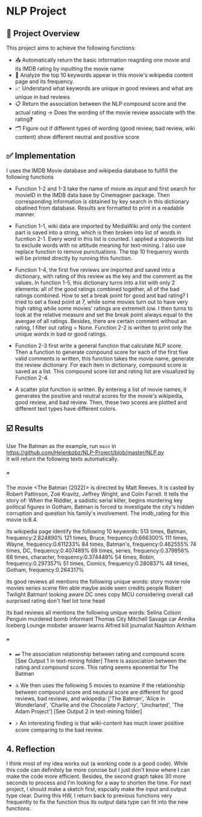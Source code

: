 # NLP Project

## 🔑 Project Overview ##
This project aims to achieve the following functions:
* 📤 Automatically return the basic information reagrding one movie and its IMDB rating by inputting the movie name
* 🎐 Analyze the top 10 keywords appear in this movie's wikipedia content page and its frequency.
* 📈 Understand what keywords are unique in good reviews and what are unique in bad reviews
* 📋 Return the association between the NLP compound score and the actual rating -> Does the wording of the movie review associate with the rating❓
* 🗂 Figure out if different types of wording (good review, bad review, wiki content) show different neutral and positive score


## ✅ Implementation ##

I uses the IMDB Movie database and wikipedia database to fullfill the following functions </br>

* Function 1-2 and 1-3 take the name of movie as input and first search for movieID in the IMDB data base by Cinemagoer package. Then corresponding information is obtained by key search in this dictionary obatined from database. Results are formatted to print in a readable manner.

* Function 1-1, wiki data are imported by MediaWiki and only the content part is saved into a string, which is then broken into list of words in fucntion 2-1. Every word in this list is counted. I applied a stopwords list to exclude words with no attitude meaning for text-mining. I also use replace function to remove punctuations. The top 10 frequency words will be printed directly by running this function.

* Function 1-4, the first five reviews are imported and saved into a dictionary, with rating of this review as the key and the comment as the values. In function 1-5, this dictionary turns into a list with only 2 elements: all of the good ratings combined together, all of the bad ratings combined. How to set a break point for good and bad rating? I tried to set a fixed point at 7, while some movies turn out to have very high rating while some movies' ratings are extremelt low. I then turns to look at the relative measure and set the break point always equal to the avergae of all ratings. Besides, there are certain comment without an rating, I filter out rating = None. Function 2-2 is written to print only the unique words in bad or good ratings.

* Function 2-3 first write a general function that calculate NLP score. Then a function to generate compound score for each of the first five valid comments is written, this function takes the movie name, generate the review dictionary. For each item in dictionary, compound score is saved as a list. This compound score list and rating list are visualized by Function 2-4.

* A scatter plot function is written. By entering a list of movie names, it generates the positive and neutral scores for the movie's wikipedia, good review, and bad review. Then, these two scores are plotted and different text types have different colors.

## ☑️ Results ##

Use The Batman as the example, run ```main``` in https://github.com/Helenbzbz/NLP-Project/blob/master/NLP.py <br>
It will return the following texts automatically.

### " ###
The movie <The Batman (2022)> is directed by Matt Reeves. It is casted by Robert Pattinson, Zoë Kravitz, Jeffrey Wright, and Colin Farrell. It tells the story of: When the Riddler, a sadistic serial killer, begins murdering key political figures in Gotham, Batman is forced to investigate the city's hidden corruption and question his family's involvement. The imdb_rating for this movie is:8.4.

Its wikipedia page identify the following 10 keywords: 513 times, Batman, frequency:2.824890% 121 times, Bruce, frequency:0.666300% 111 times, Wayne, frequency:0.611233% 84 times, Batman's, frequency:0.462555% 74 times, DC, frequency:0.407489% 69 times, series, frequency:0.379956% 68 times, character, frequency:0.374449% 54 times, Robin, frequency:0.297357% 51 times, Comics, frequency:0.280837% 48 times, Gotham, frequency:0.264317%

Its good reviews all mentions the following unique words: story movie role movies series scene film able maybe aside seen credits people Robert Twilight Batman! looking aware DC ones copy MCU considering overall call surprised rating don't feel lot tone head

Its bad reviews all mentions the following unique words: Selina Colson Penguin murdered bomb informant Thomas City Mitchell Savage car Annika Iceberg Lounge mobster answer learns Alfred kill journalist Nashton Arkham
### " ###

* ⏭ The association relationship between rating and compound score [See Output 1 in text-mining folder] There is association between the rating and compound score. This rating seems eponential for The Batman

* 🔝 We then uses the following 5 movies to examine if the relationship between compound score and neutural score are different for good reviews, bad reviews, and wikipedia: ['The Batman', 'Alice in Wonderland', 'Charlie and the Chocolate Factory', 'Uncharted', 'The Adam Project'] [See Output 2 in text-mining folder]

* ⤴️ An interesting finding is that wiki-content has much lower positive score comparing to the bad review.

## 4. Reflection ##

I think most of my idea works out (a working code is a good code). While this code can definitely be more concise but I just don't know where I can make the code more efficient. Besides, the second graph takes 30 more seconds to process and I'm looking for a way to shorten the time. For next project, I should make a sketch first, espcially make the input and output type clear. During this HW, I return back to previous functions very frequently to fix the function thus its output data type can fit into the new functions.
